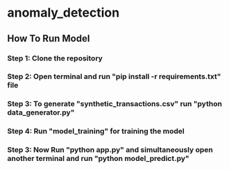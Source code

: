 # anomaly_detection

## How To Run Model

### Step 1: Clone the repository 
### Step 2: Open terminal and run "pip install -r requirements.txt" file
### Step 3: To generate "synthetic_transactions.csv" run "python data_generator.py"
### Step 4: Run "model_training" for training the model
### Step 3: Now Run "python app.py" and simultaneously open another terminal and run "python model_predict.py" 


